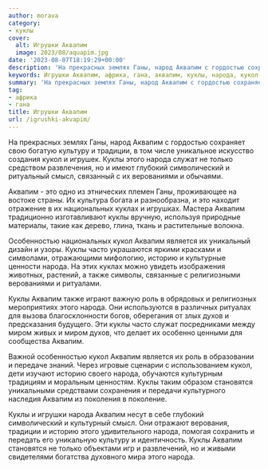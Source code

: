 ```yaml
---
author: morava
category:
- куклы
cover:
  alt: Игрушки Аквапим
  image: 2023/08/aquapim.jpg
date: '2023-08-07T18:19:29+00:00'
description: 'На прекрасных землях Ганы, народ Аквапим с гордостью сохраняет свою богатую культуру и традиции, в том числе уникальное искусство создания кукол и...'
keywords: Игрушки Аквапим, африка, гана, аквапим, куклы, народа, кукол, историю, ганы, культуру, традиции, служат, только, глубокий, символический, смысл, верованиями, это
summary: 'На прекрасных землях Ганы, народ Аквапим с гордостью сохраняет свою богатую культуру и традиции, в том числе уникальное искусство создания кукол и...'
tag:
- африка
- гана
title: Игрушки Аквапим
url: /igrushki-akvapim/
---
```


На прекрасных землях Ганы, народ Аквапим с гордостью сохраняет свою богатую культуру и традиции, в том числе уникальное искусство создания кукол и игрушек. Куклы этого народа служат не только средством развлечения, но и имеют глубокий символический и ритуальный смысл, связанный с их верованиями и обычаями.

Аквапим \- это одно из этнических племен Ганы, проживающее на востоке страны. Их культура богата и разнообразна, и это находит отражение в их национальных куклах и игрушках. Мастера Аквапим традиционно изготавливают куклы вручную, используя природные материалы, такие как дерево, глина, ткань и растительные волокна.

Особенностью национальных кукол Аквапим является их уникальный дизайн и узоры. Куклы часто украшаются яркими красками и символами, отражающими мифологию, историю и культурные ценности народа. На этих куклах можно увидеть изображения животных, растений, а также символы, связанные с религиозными верованиями и ритуалами.

Куклы Аквапим также играют важную роль в обрядовых и религиозных мероприятиях этого народа. Они используются в различных ритуалах для вызова благосклонности богов, оберегания от злых духов и предсказания будущего. Эти куклы часто служат посредниками между миром живых и миром духов, что делает их особенно ценными для сообщества Аквапим.

Важной особенностью кукол Аквапим является их роль в образовании и передаче знаний. Через игровые сценарии с использованием кукол, дети изучают историю своего народа, обучаются культурным традициям и моральным ценностям. Куклы таким образом становятся уникальными средствами сохранения и передачи культурного наследия Аквапим из поколения в поколение.

Куклы и игрушки народа Аквапим несут в себе глубокий символический и культурный смысл. Они отражают верования, традиции и историю этого удивительного народа, помогая сохранить и передать его уникальную культуру и идентичность. Куклы Аквапим становятся не только объектами игр и развлечений, но и живыми свидетелями богатства духовного мира этого народа.